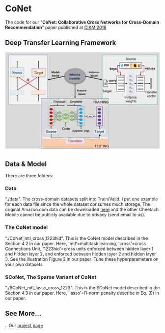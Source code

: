 # CoNet

The code for our "<strong>CoNet: Collaborative Cross Networks for Cross-Domain Recommendation</strong>" paper published at [CIKM 2018](https://njuhugn.github.io/research-conet.html)


## Deep Transfer Learning Framework 
![](/image/TransDL.png)


## Data & Model

There are three folders:

### Data
"./data". The cross-domain datasets split into Train/Valid. I put one example for each data file since the whole dataset consumes much storage. The original Amazon.com data can be downloaded [here](http://snap.stanford.edu/data/web-Amazon.html) and the other Cheetach Mobile cannot be publicly available due to privacy (send email to us).

### The CoNet model
"./CoNet_mtl_cross_1223hid". This is the CoNet model described in the Section 4.2 in our paper. Here, 'mtl'=multitask learning, 'cross'=cross Connections Unit, '1223hid'=cross units enforced between hidden layer 1 and hidden layer 2, and enforced between hidden layer 2 and hidden layer 3. See the illustration Figure 2 in our paper. Tune these hyperparameters on your own datasets.

### SCoNet, The Sparse Variant of CoNet
"./SCoNet_mtl_lasso_cross_1223". This is the SCoNet model described in the Section 4.3 in our paper. Here, 'lasso'=l1-norm penalty describe in Eq. (9) in our paper.



## See More... 

...Our [project page](https://njuhugn.github.io/research-conet.html)